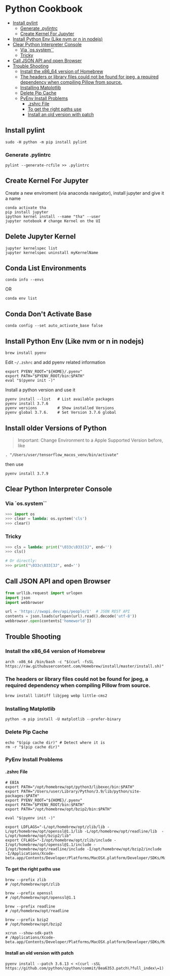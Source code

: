 # Python Cookbook

<!-- @import "[TOC]" {cmd="toc" depthFrom=2 depthTo=6 orderedList=false} -->

<!-- code_chunk_output -->

- [Install pylint](#install-pylint)
  - [Generate .pylintrc](#generate-pylintrc)
  - [Create Kernel For Jupyter](#create-kernel-for-jupyter)
- [Install Python Env (Like nvm or n in nodejs)](#install-python-env-like-nvm-or-n-in-nodejs)
- [Clear Python Interpreter Console](#clear-python-interpreter-console)
  - [Via `os.system``](#via-ossystem)
  - [Tricky](#tricky)
- [Call JSON API and open Browser](#call-json-api-and-open-browser)
- [Trouble Shooting](#trouble-shooting)
  - [Install the x86_64 version of Homebrew](#install-the-x86_64-version-of-homebrew)
  - [The headers or library files could not be found for jpeg, a required dependency when compiling Pillow from source.](#the-headers-or-library-files-could-not-be-found-for-jpeg-a-required-dependency-when-compiling-pillow-from-source)
  - [Installing Matplotlib](#installing-matplotlib)
  - [Delete Pip Cache](#delete-pip-cache)
  - [PyEnv Install Problems](#pyenv-install-problems)
    - [.zshrc File](#zshrc-file)
    - [To get the right paths use](#to-get-the-right-paths-use)
    - [Install an old version with patch](#install-an-old-version-with-patch)

<!-- /code_chunk_output -->

## Install pylint

    sudo -H python -m pip install pylint

### Generate .pylintrc

    pylint --generate-rcfile >> .pylintrc

## Create Kernel For Jupyter

Create a new enviroment (via anaconda navigator), install jupyter and give it a name

    conda activate tha
    pip install jupyter
    ipython kernel install --name "tha" --user
    jupyter notebook # change Kernel on the UI
    
## Delete Jupyter Kernel

    jupyter kernelspec list
    jupyter kernelspec uninstall myKernelName
    
## Conda List Environments

    conda info --envs

OR

    conda env list
   
## Conda Don't Activate Base

    conda config --set auto_activate_base false
  
    

## Install Python Env (Like nvm or n in nodejs)

    brew install pyenv

Edit `~/.zshrc` and add pyenv related information

    export PYENV_ROOT="${HOME}/.pyenv"
    export PATH="$PYENV_ROOT/bin:$PATH"
    eval "$(pyenv init -)"

Install a python version and use it

    pyenv install --list   # List available packages
    pyenv install 3.7.6
    pyenv versions         # Show installed Versions
    pyenv global 3.7.6.    # Set Version 3.7.6 global

## Install older Versions of Python

> Important: Change Environment to a Apple Supported Version before, like

    . "/Users/user/tensorflow_macos_venv/bin/activate"

then use

    pyenv install 3.7.9

## Clear Python Interpreter Console

### Via `os.system``

```python
>>> import os
>>> clear = lambda: os.system('cls')
>>> clear()
```

### Tricky

```python
>>> cls = lambda: print("\033c\033[3J", end='')
>>> cls()
```

```python
# Or directly:
>>> print("\033c\033[3J", end='')
```

## Call JSON API and open Browser

```Python
from urllib.request import urlopen
import json
import webbrowser

url = 'https://swapi.dev/api/people/1'  # JSON REST API
contents = json.loads(urlopen(url).read().decode('utf-8'))
webbrowser.open(contents['homeworld'])
```

## Trouble Shooting

### Install the x86_64 version of Homebrew

    arch -x86_64 /bin/bash -c "$(curl -fsSL https://raw.githubusercontent.com/Homebrew/install/master/install.sh)"

### The headers or library files could not be found for jpeg, a required dependency when compiling Pillow from source.

```bash
brew install libtiff libjpeg webp little-cms2
```

### Installing Matplotlib

    python -m pip install -U matplotlib --prefer-binary

### Delete Pip Cache

    echo "$(pip cache dir)" # Detect where it is
    rm -r "$(pip cache dir)"

### PyEnv Install Problems

#### .zshrc File

```shell
# EBIA
export PATH="/opt/homebrew/opt/python3/libexec/bin:$PATH"
export PATH="/Users/user/Library/Python/3.9/lib/python/site-packages:$PATH"
export PYENV_ROOT="${HOME}/.pyenv"
export PATH="$PYENV_ROOT/bin:$PATH"
export PATH="/opt/homebrew/opt/bzip2/bin:$PATH"

eval "$(pyenv init -)"

export LDFLAGS="-L/opt/homebrew/opt/zlib/lib -L/opt/homebrew/opt/openssl@1.1/lib -L/opt/homebrew/opt/readline/lib  -L/opt/homebrew/opt/bzip2/lib"
export CFLAGS="-I/opt/homebrew/opt/zlib/include -I/opt/homebrew/opt/openssl@1.1/include -I/opt/homebrew/opt/readline/include -I/opt/homebrew/opt/bzip2/include -I/Applications/Xcode-beta.app/Contents/Developer/Platforms/MacOSX.platform/Developer/SDKs/MacOSX.sdk/usr/include"
```

#### To get the right paths use

```shell
brew --prefix zlib
# /opt/homebrew/opt/zlib

brew --prefix openssl
# /opt/homebrew/opt/openssl@1.1

brew --prefix readline
# /opt/homebrew/opt/readline

brew --prefix bzip2
# /opt/homebrew/opt/bzip2

xcrun --show-sdk-path
# /Applications/Xcode-beta.app/Contents/Developer/Platforms/MacOSX.platform/Developer/SDKs/MacOSX.sdk
```

#### Install an old version with patch

```shell
pyenv install --patch 3.6.13 < <(curl -sSL https://github.com/python/cpython/commit/8ea6353.patch\?full_index\=1)
```
